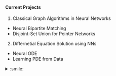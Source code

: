 #### Current Projects
1. Classical Graph Algorithms in Neural Networks
  - Neural Bipartite Matching
  - Disjoint-Set Union for Pointer Networks

2. Differnetial Equation Solution using NNs
  - Neural ODE
  - Learning PDE from Data
 
 <details> <summary> :smile: </summary>
  Hi
  </details>
